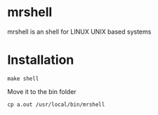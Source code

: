 # mrshell

mrshell is an shell for LINUX UNIX based systems

# Installation

```
make shell
```

Move it to the bin folder

```
cp a.out /usr/local/bin/mrshell
```
